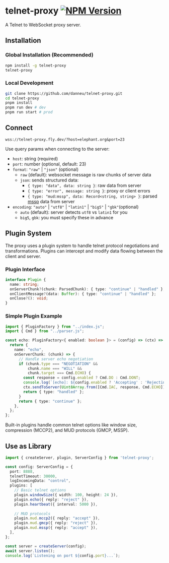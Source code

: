 # telnet-proxy [![NPM Version](https://img.shields.io/npm/v/telnet-proxy)](https://www.npmjs.com/package/telnet-proxy)

A Telnet to WebSocket proxy server.

## Installation

### Global Installation (Recommended)

```sh
npm install -g telnet-proxy
telnet-proxy
```

### Local Development

```sh
git clone https://github.com/danneu/telnet-proxy.git
cd telnet-proxy
pnpm install
pnpm run dev # dev
pnpm run start # prod
```

## Connect

```
wss://telnet-proxy.fly.dev/?host=elephant.org&port=23
```

Use query params when connecting to the server:

- `host`: string (required)
- `port`: number (optional, default: 23)
- `format`: `"raw"` | `"json"` (optional)
  - `raw` (default): websocket message is raw chunks of server data
  - `json`: sends structured data:
    - `{ type: "data", data: string }`: raw data from server
    - `{ type: "error", message: string }`: proxy or client errors
    - `{ type: "mud:mssp", data: Record<string, string> }`: parsed [mssp](https://tintin.mudhalla.net/protocols/mssp/) data from server
- `encoding`: `"auto"` | `"utf8"` | `"latin1"` | `"big5"` | `"gbk"`(optional)
  - `auto` (default): server detects `utf8` vs `latin1` for you
  - `big5`, `gbk`: you must specify these in advance

## Plugin System

The proxy uses a plugin system to handle telnet protocol negotiations and transformations. Plugins can intercept and modify data flowing between the client and server.

### Plugin Interface

```typescript
interface Plugin {
  name: string;
  onServerChunk?(chunk: ParsedChunk): { type: "continue" | "handled" };
  onClientMessage?(data: Buffer): { type: "continue" | "handled" };
  onClose?(): void;
}
```

### Simple Plugin Example

```typescript
import { PluginFactory } from "../index.js";
import { Cmd } from "../parser.js";

const echo: PluginFactory<{ enabled: boolean }> = (config) => (ctx) => {
  return {
    name: "echo",
    onServerChunk: (chunk) => {
      // Handle server echo negotiation
      if (chunk.type === "NEGOTIATION" && 
          chunk.name === "WILL" && 
          chunk.target === Cmd.ECHO) {
        const response = config.enabled ? Cmd.DO : Cmd.DONT;
        console.log(`[echo]: ${config.enabled ? 'Accepting' : 'Rejecting'} server echo`);
        ctx.sendToServer(Uint8Array.from([Cmd.IAC, response, Cmd.ECHO]));
        return { type: "handled" };
      }
      return { type: "continue" };
    },
  };
};
```

Built-in plugins handle common telnet options like window size, compression (MCCP2), and MUD protocols (GMCP, MSSP).

## Use as Library

```typescript
import { createServer, plugin, ServerConfig } from 'telnet-proxy';

const config: ServerConfig = {
  port: 8888,
  telnetTimeout: 30000,
  logIncomingData: "control",
  plugins: [
    // Basic telnet options
    plugin.windowSize({ width: 100, height: 24 }),
    plugin.echo({ reply: "reject" }),
    plugin.heartbeat({ interval: 5000 }),
    
    // MUD protocols
    plugin.mud.mccp2({ reply: "accept" }),
    plugin.mud.gmcp({ reply: "reject" }),
    plugin.mud.mssp({ reply: "accept" }),
  ],
};

const server = createServer(config);
await server.listen();
console.log(`Listening on port ${config.port}...`);
```
